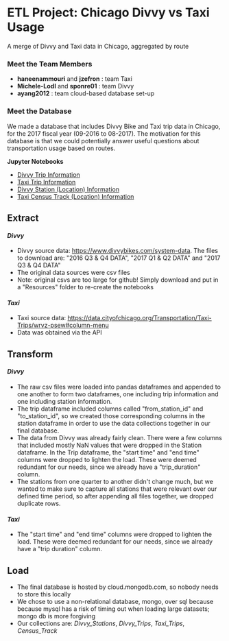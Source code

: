 # ETL Project: Chicago Divvy vs Taxi Usage
A merge of Divvy and Taxi data in Chicago, aggregated by route

### Meet the Team Members
- __haneenammouri__ and __jzefron__ : team Taxi 
- __Michele-Lodl__ and __sponre01__ : team Divvy
- __ayang2012__ : team cloud-based database set-up

### Meet the Database

We made a database that includes Divvy Bike and Taxi trip data in Chicago, for the 2017 fiscal year (09-2016 to 08-2017). The motivation for this database is that we could potentially answer useful questions about transportation usage based on routes.

__Jupyter Notebooks__
 - [Divvy Trip Information](https://github.com/sponre01/ETL_Chicago_Divvy_vs_Taxi/blob/master/Divvy_Trips.ipynb)
 - [Taxi Trip Information](https://github.com/sponre01/ETL_Chicago_Divvy_vs_Taxi/blob/master/Taxi_trips.ipynb)
 - [Divvy Station (Location) Information](https://github.com/sponre01/ETL_Chicago_Divvy_vs_Taxi/blob/master/Divvy_Stations.ipynb)
 - [Taxi Census Track (Location) Information](https://github.com/sponre01/ETL_Chicago_Divvy_vs_Taxi/blob/master/census_track_location.ipynb)

## Extract
#### _Divvy_
 - Divvy source data: https://www.divvybikes.com/system-data. The files to download are: "2016 Q3 & Q4 DATA", "2017 Q1 & Q2 DATA" and "2017 Q3 & Q4 DATA"
 - The original data sources were csv files
 - Note: original csvs are too large for github! Simply download and put in a "Resources" folder to re-create the notebooks
 #### _Taxi_
 - Taxi source data: https://data.cityofchicago.org/Transportation/Taxi-Trips/wrvz-psew#column-menu
 - Data was obtained via the API
 
 
 
 
 
## Transform
#### _Divvy_
 - The raw csv files were loaded into pandas dataframes and appended to one another to form two dataframes, one including trip information and one including station information.
 - The trip dataframe included columns called "from_station_id" and "to_station_id", so we created those corresponding columns in the station dataframe in order to use the data collections together in our final database. 
 - The data from Divvy was already fairly clean. There were a few columns that included mostly NaN values that were dropped in the Station dataframe. In the Trip dataframe, the "start time" and "end time" columns were dropped to lighten the load. These were deemed redundant for our needs, since we already have a "trip_duration" column.
 - The stations from one quarter to another didn't change much, but we wanted to make sure to capture all stations that were relevant over our defined time period, so after appending all files together, we dropped duplicate rows.
#### _Taxi_
- The "start time" and "end time" columns were dropped to lighten the load. These were deemed redundant for our needs, since we already have a "trip duration" column.



## Load
  - The final database is hosted by cloud.mongodb.com, so nobody needs to store this locally
  - We chose to use a non-relational database, mongo, over sql because because mysql has a risk of timing out when loading large datasets; mongo db is more forgiving
  - Our collections are: _Divvy_Stations_, _Divvy_Trips_, _Taxi_Trips_, _Census_Track_
